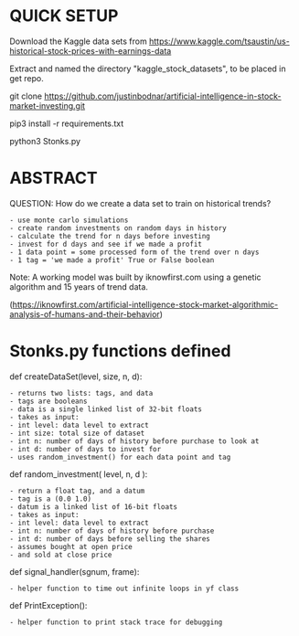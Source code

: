 # QUICK SETUP

Download the Kaggle data sets from https://www.kaggle.com/tsaustin/us-historical-stock-prices-with-earnings-data

Extract and named the directory "kaggle_stock_datasets", to be placed in get repo.

git clone https://github.com/justinbodnar/artificial-intelligence-in-stock-market-investing.git

pip3 install -r requirements.txt

python3 Stonks.py

# ABSTRACT

QUESTION: How do we create a data set to train on historical trends?

	- use monte carlo simulations
	- create random investments on random days in history
	- calculate the trend for n days before investing
	- invest for d days and see if we made a profit
	- 1 data point = some processed form of the trend over n days
	- 1 tag = 'we made a profit' True or False boolean 

Note: A working model was built by iknowfirst.com using a genetic algorithm and 15 years of trend data. 

(https://iknowfirst.com/artificial-intelligence-stock-market-algorithmic-analysis-of-humans-and-their-behavior)

# Stonks.py functions defined

def createDataSet(level, size, n, d):

	- returns two lists: tags, and data
	- tags are booleans
	- data is a single linked list of 32-bit floats
	- takes as input:
	- int level: data level to extract
	- int size: total size of dataset
	- int n: number of days of history before purchase to look at
	- int d: number of days to invest for
	- uses random_investment() for each data point and tag

def random_investment( level, n, d ):

	- return a float tag, and a datum
	- tag is a (0.0 1.0)
	- datum is a linked list of 16-bit floats
	- takes as input:
	- int level: data level to extract
	- int n: number of days of history before purchase
	- int d: number of days before selling the shares
	- assumes bought at open price
	- and sold at close price

def signal_handler(sgnum, frame):

	- helper function to time out infinite loops in yf class

def PrintException():

	- helper function to print stack trace for debugging
